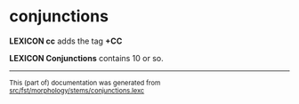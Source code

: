 # conjunctions

**LEXICON cc** adds the tag **+CC**

**LEXICON Conjunctions** contains 10 or so.

* * *

<small>This (part of) documentation was generated from [src/fst/morphology/stems/conjunctions.lexc](https://github.com/giellalt/lang-rmf/blob/main/src/fst/morphology/stems/conjunctions.lexc)</small>
